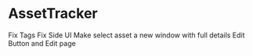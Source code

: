 # AssetTracker
Fix Tags
Fix Side UI
Make select asset a new window with full details
Edit Button and Edit page
